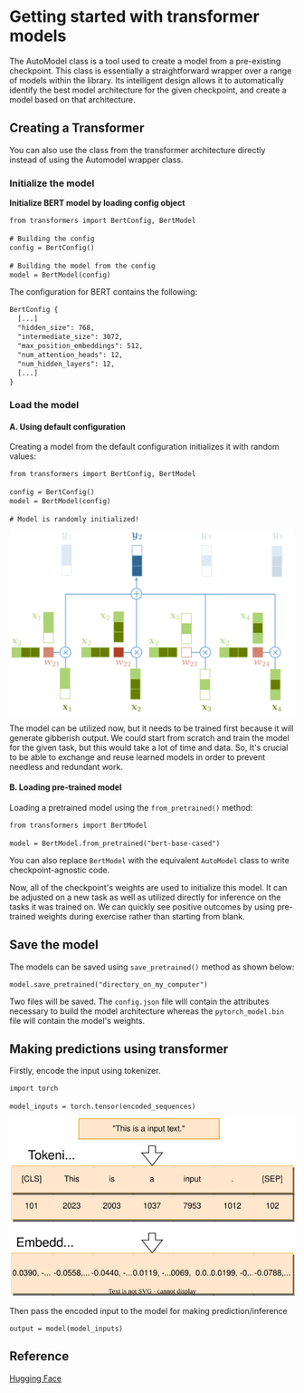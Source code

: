 # Getting started with transformer models

The AutoModel class is a tool used to create a model from a pre-existing checkpoint. This class is essentially a straightforward wrapper over a range of models within the library. Its intelligent design allows it to automatically identify the best model architecture for the given checkpoint, and create a model based on that architecture.

## Creating a Transformer

You can also use the class from the transformer architecture directly instead of using the Automodel wrapper class.

### Initialize the model
**Initialize BERT model by loading config object**

```
from transformers import BertConfig, BertModel

# Building the config
config = BertConfig()

# Building the model from the config
model = BertModel(config)
```

The configuration for BERT contains the following:

```
BertConfig {
  [...]
  "hidden_size": 768,
  "intermediate_size": 3072,
  "max_position_embeddings": 512,
  "num_attention_heads": 12,
  "num_hidden_layers": 12,
  [...]
}
```

### Load the model

#### A. Using default configuration
Creating a model from the default configuration initializes it with random values:

```
from transformers import BertConfig, BertModel

config = BertConfig()
model = BertModel(config)

# Model is randomly initialized!
```

![weight-initialization](/assets/img/2023-05-03-Getting-started-with-transformer-models/weight-initialization.svg)

The model can be utilized now, but it needs to be trained first because it will generate gibberish output. We could start from scratch and train the model for the given task, but this would take a lot of time and data. So, It's crucial to be able to exchange and reuse learned models in order to prevent needless and redundant work.

#### B. Loading pre-trained model
Loading a pretrained model using the `from_pretrained()` method:

```
from transformers import BertModel

model = BertModel.from_pretrained("bert-base-cased")
```

You can also replace `BertModel` with the equivalent `AutoModel` class to write checkpoint-agnostic code.

Now, all of the checkpoint's weights are used to initialize this model. It can be adjusted on a new task as well as utilized directly for inference on the tasks it was trained on. We can quickly see positive outcomes by using pre-trained weights during exercise rather than starting from blank.

## Save the model

The models can be saved using `save_pretrained()` method as shown below:

```
model.save_pretrained("directory_on_my_computer")
```

Two files will be saved. The `config.json` file will contain the attributes necessary to build the model architecture whereas the `pytorch_model.bin` file will contain the model's weights. 

## Making predictions using transformer

Firstly, encode the input using tokenizer. 

```
import torch

model_inputs = torch.tensor(encoded_sequences)
```

![tokenization](/assets/img/2023-05-03-Getting-started-with-transformer-models/tokenization.svg)

Then pass the encoded input to the model for making prediction/inference

```
output = model(model_inputs)
```

<!-- Learning more about tokenization in the [next blog on Tokenization](/_posts/2023-05-03-Tokenization.md) -->

## Reference
[Hugging Face](https://huggingface.co/learn/nlp-course)